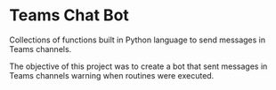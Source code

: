# Teams Chat Bot
 Collections of functions built in Python language to send messages in Teams channels.
 
The objective of this project was to create a bot that sent messages in Teams channels warning when routines were executed.
